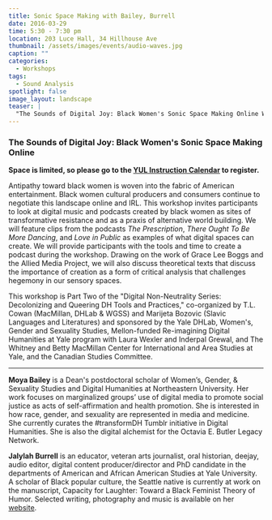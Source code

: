 ```yaml
---
title: Sonic Space Making with Bailey, Burrell
date: 2016-03-29 
time: 5:30 - 7:30 pm
location: 203 Luce Hall, 34 Hillhouse Ave
thumbnail: /assets/images/events/audio-waves.jpg
caption: ""
categories: 
  - Workshops
tags:
  - Sound Analysis
spotlight: false 
image_layout: landscape
teaser: |
  "The Sounds of Digital Joy: Black Women's Sonic Space Making Online Workshop with Moya Bailey and Jalylah Burrell 
---
```


### The Sounds of Digital Joy: Black Women's Sonic Space Making Online
   
**Space is limited, so please go to the [YUL Instruction Calendar](http://schedule.yale.edu/event.php?id=1104707) to register.**
   
Antipathy toward black women is woven into the fabric of American entertainment. Black women cultural producers and consumers continue to negotiate this landscape online and IRL. This workshop invites participants to look at digital music and podcasts created by black women as sites of transformative resistance and as a praxis of alternative world building. We will feature clips from the podcasts *The Prescription*, *There Ought To Be More Dancing*, and *Love in Public* as examples of what digital spaces can create. We will provide participants with the tools and time to create a podcast during the workshop. Drawing on the work of Grace Lee Boggs and the Allied Media Project, we will also discuss theoretical texts that discuss the importance of creation as a form of critical analysis that challenges hegemony in our sensory spaces.
    
This workshop is Part Two of the "Digital Non-Neutrality Series: Decolonizing and Queering DH Tools and Practices," co-organized by T.L. Cowan (MacMillan, DHLab &amp; WGSS) and Marijeta Bozovic (Slavic Languages and Literatures) and sponsored by the Yale DHLab, Women's, Gender and Sexuality Studies, Mellon-funded Re-imagining Digital Humanities at Yale program with Laura Wexler and Inderpal Grewal, and The Whitney and Betty MacMillan Center for International and Area Studies at Yale, and the Canadian Studies Committee.

---

**Moya Bailey** is a Dean's postdoctoral scholar of Women’s, Gender, &amp; Sexuality Studies and Digital Humanities at Northeastern University. Her work focuses on marginalized groups’ use of digital media to promote social justice as acts of self-affirmation and health promotion. She is interested in how race, gender, and sexuality are represented in media and medicine. She currently curates the #transformDH Tumblr initiative in Digital Humanities. She is also the digital alchemist for the Octavia E. Butler Legacy Network.
   
**Jalylah Burrell** is an educator, veteran arts journalist, oral historian, deejay, audio editor, digital content producer/director and PhD candidate in the departments of American and African American Studies at Yale University. A scholar of Black popular culture, the Seattle native is currently at work on the manuscript, Capacity for Laughter: Toward a Black Feminist Theory of Humor. Selected writing, photography and music is available on her [website](http://jalylah.com).
